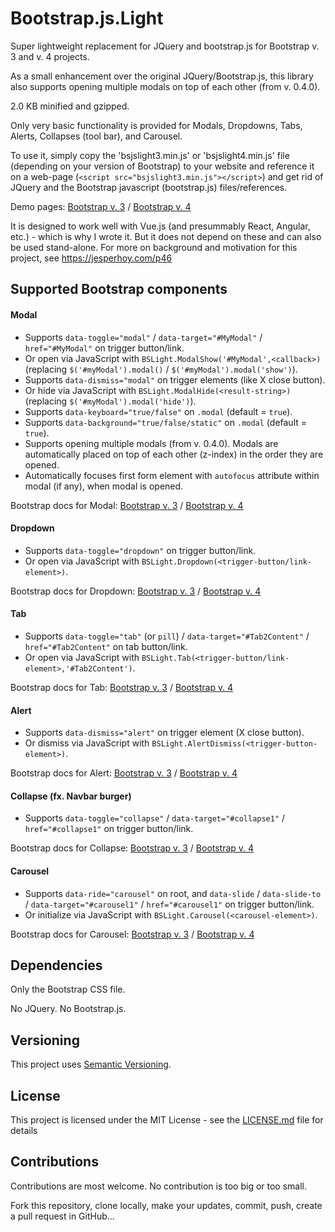 ﻿# Bootstrap.js.Light

Super lightweight replacement for JQuery and bootstrap.js for Bootstrap v. 3 and v. 4 projects.

As a small enhancement over the original JQuery/Bootstrap.js, this library also supports opening multiple modals on top of each other (from v. 0.4.0).


2.0 KB minified and gzipped. 

Only very basic functionality is provided for Modals, Dropdowns, Tabs, Alerts, Collapses (tool bar), and Carousel.

To use it, simply copy the 'bsjslight3.min.js' or 'bsjslight4.min.js' file (depending on your version of Bootstrap)
to your website and reference it on a web-page (`<script src="bsjslight3.min.js"></script>`) and get rid of JQuery and the Bootstrap javascript (bootstrap.js) files/references.


Demo pages: [Bootstrap v. 3](https://jesperhoy.github.io/bootstrap.js.light/demo-bs3.html) / [Bootstrap v. 4](<https://jesperhoy.github.io/bootstrap.js.light/demo-bs4.html>)

It is designed to work well with Vue.js (and presummably React, Angular, etc.) - which is why I wrote it. But it does not depend on these and can also be used stand-alone. For more on background and motivation for this project, see <https://jesperhoy.com/p46>


## Supported Bootstrap components

#### Modal

- Supports `data-toggle="modal"` / `data-target="#MyModal"` / `href="#MyModal"` on trigger button/link.
- Or open via JavaScript with `BSLight.ModalShow('#MyModal',<callback>)`
    (replacing `$('#myModal').modal()` / `$('#myModal').modal('show')`).
- Supports `data-dismiss="modal"` on trigger elements (like X close button).
- Or hide via JavaScript with `BSLight.ModalHide(<result-string>)`
    (replacing `$('#myModal').modal('hide')`).
- Supports `data-keyboard="true/false"` on `.modal` (default = `true`).
- Supports `data-background="true/false/static"` on `.modal` (default = `true`).
- Supports opening multiple modals (from v. 0.4.0). Modals are automatically placed on top of each other (z-index) in the order they are opened. 
- Automatically focuses first form element with `autofocus` attribute within modal (if any), when modal is opened.

Bootstrap docs for Modal: [Bootstrap v. 3](https://getbootstrap.com/docs/3.4/javascript/#modals) / [Bootstrap v. 4](https://getbootstrap.com/docs/4.3/components/modal/)

#### Dropdown


- Supports `data-toggle="dropdown"` on trigger button/link.
- Or open via JavaScript with `BSLight.Dropdown(<trigger-button/link-element>)`.

Bootstrap docs for Dropdown: [Bootstrap v. 3](https://getbootstrap.com/docs/3.4/javascript/#dropdowns) / [Bootstrap v. 4](https://getbootstrap.com/docs/4.3/components/dropdowns/)

#### Tab

- Supports `data-toggle="tab"` (or `pill`) / `data-target="#Tab2Content"` / `href="#Tab2Content"` on tab button/link.
- Or open via JavaScript with `BSLight.Tab(<trigger-button/link-element>,'#Tab2Content')`.

Bootstrap docs for Tab: [Bootstrap v. 3](https://getbootstrap.com/docs/3.4/javascript/#tabs) / [Bootstrap v. 4](https://getbootstrap.com/docs/4.3/components/navs/#tabs)

#### Alert

- Supports `data-dismiss="alert"` on trigger element (X close button).
- Or dismiss via JavaScript with `BSLight.AlertDismiss(<trigger-button-element>)`.

Bootstrap docs for Alert: [Bootstrap v. 3](https://getbootstrap.com/docs/3.4/javascript/#alerts) / [Bootstrap v. 4](https://getbootstrap.com/docs/4.3/components/alerts/)

#### Collapse (fx. Navbar burger)

- Supports `data-toggle="collapse"` / `data-target="#collapse1"` / `href="#collapse1"` on trigger button/link.
 
Bootstrap docs for Collapse: [Bootstrap v. 3](https://getbootstrap.com/docs/3.4/javascript/#collapse) / [Bootstrap v. 4](https://getbootstrap.com/docs/4.3/components/collapse/)

#### Carousel

- Supports `data-ride="carousel"` on root, and `data-slide` / `data-slide-to` / `data-target="#carousel1"` / `href="#carousel1"` on trigger button/link.
- Or initialize via JavaScript with `BSLight.Carousel(<carousel-element>)`.

Bootstrap docs for Carousel: [Bootstrap v. 3](https://getbootstrap.com/docs/3.4/javascript/#carousel) / [Bootstrap v. 4](https://getbootstrap.com/docs/4.3/components/carousel/)

## Dependencies 

Only the Bootstrap CSS file. 

No JQuery. No Bootstrap.js.

## Versioning

This project uses [Semantic Versioning](https://semver.org/).

## License

This project is licensed under the MIT License - see the [LICENSE.md](LICENSE.md) file for details

## Contributions

Contributions are most welcome. No contribution is too big or too small.

Fork this repository, clone locally, make your updates, commit, push, create a pull request in GitHub...

